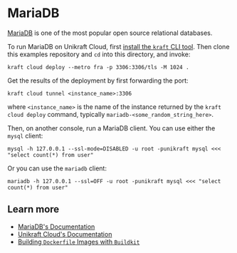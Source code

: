 # MariaDB

[MariaDB](https://mariadb.org/) is one of the most popular open source relational databases.

To run MariaDB on Unikraft Cloud, first [install the `kraft` CLI tool](https://unikraft.org/docs/cli).
Then clone this examples repository and `cd` into this directory, and invoke:

```console
kraft cloud deploy --metro fra -p 3306:3306/tls -M 1024 .
```

Get the results of the deployment by first forwarding the port:

```console
kraft cloud tunnel <instance_name>:3306
```

where `<instance_name>` is the name of the instance returned by the `kraft cloud deploy` command, typically `mariadb-<some_random_string_here>`.

Then, on another console, run a MariaDB client.
You can use either the `mysql` client:

```console
mysql -h 127.0.0.1 --ssl-mode=DISABLED -u root -punikraft mysql <<< "select count(*) from user"
```

Or you can use the `mariadb` client:

```console
mariadb -h 127.0.0.1 --ssl=OFF -u root -punikraft mysql <<< "select count(*) from user"
```

## Learn more

- [MariaDB's Documentation](https://mariadb.org/documentation/)
- [Unikraft Cloud's Documentation](https://unikraft.cloud/docs/)
- [Building `Dockerfile` Images with `Buildkit`](https://unikraft.org/guides/building-dockerfile-images-with-buildkit)
